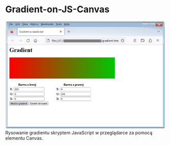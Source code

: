 # Gradient-on-JS-Canvas

![zrzut ekranu](https://github.com/Jan-Mleczko/Gradient-on-JS-Canvas/blob/main/zrzut.png?raw=true)
Rysowanie gradientu skryptem JavaScript w przeglądarce za pomocą elementu Canvas.
